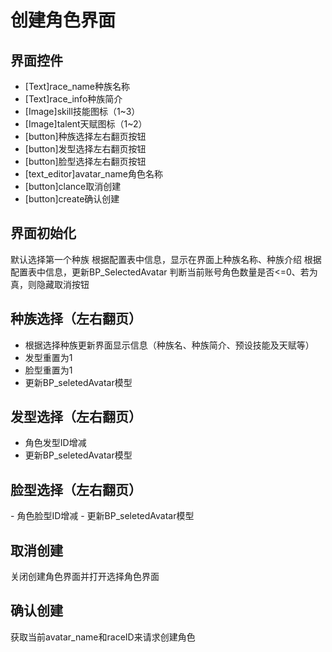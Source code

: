 # 创建角色界面

## 界面控件

- [Text]race_name种族名称
- [Text]race_info种族简介
- [Image]skill技能图标（1~3）
- [Image]talent天赋图标（1~2）
- [button]种族选择左右翻页按钮
- [button]发型选择左右翻页按钮
- [button]脸型选择左右翻页按钮
- [text_editor]avatar_name角色名称
- [button]clance取消创建
- [button]create确认创建

## 界面初始化

默认选择第一个种族
根据配置表中信息，显示在界面上种族名称、种族介绍
根据配置表中信息，更新BP_SelectedAvatar
判断当前账号角色数量是否<=0、若为真，则隐藏取消按钮

## 种族选择（左右翻页）

- 根据选择种族更新界面显示信息（种族名、种族简介、预设技能及天赋等）
- 发型重置为1
- 脸型重置为1
- 更新BP_seletedAvatar模型

## 发型选择（左右翻页）

- 角色发型ID增减
- 更新BP_seletedAvatar模型

## 脸型选择（左右翻页）

- 角色脸型ID增减
- 更新BP_seletedAvatar模型

## 取消创建

关闭创建角色界面并打开选择角色界面

## 确认创建

获取当前avatar_name和raceID来请求创建角色
